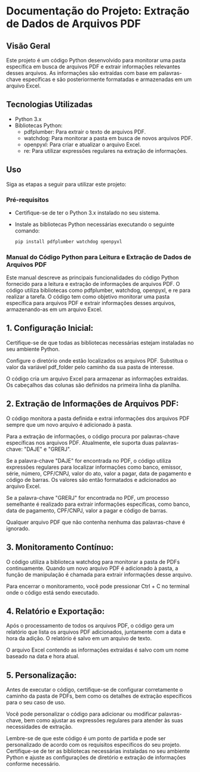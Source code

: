 # Documentação do Projeto: Extração de Dados de Arquivos PDF

## Visão Geral

Este projeto é um código Python desenvolvido para monitorar uma pasta específica em busca de arquivos PDF e extrair informações relevantes desses arquivos. As informações são extraídas com base em palavras-chave específicas e são posteriormente formatadas e armazenadas em um arquivo Excel.

## Tecnologias Utilizadas

- Python 3.x
- Bibliotecas Python:
  - pdfplumber: Para extrair o texto de arquivos PDF.
  - watchdog: Para monitorar a pasta em busca de novos arquivos PDF.
  - openpyxl: Para criar e atualizar o arquivo Excel.
  - re: Para utilizar expressões regulares na extração de informações.

## Uso

Siga as etapas a seguir para utilizar este projeto:

### Pré-requisitos

- Certifique-se de ter o Python 3.x instalado no seu sistema.
- Instale as bibliotecas Python necessárias executando o seguinte comando:

  ```bash
  pip install pdfplumber watchdog openpyxl

### Manual do Código Python para Leitura e Extração de Dados de Arquivos PDF

Este manual descreve as principais funcionalidades do código Python fornecido para a leitura e extração de
informações de arquivos PDF. O código utiliza bibliotecas como pdfplumber, watchdog, openpyxl, e re para realizar a
tarefa. O código tem como objetivo monitorar uma pasta específica para arquivos PDF e extrair informações desses
arquivos, armazenando-as em um arquivo Excel.

## 1. Configuração Inicial:

Certifique-se de que todas as bibliotecas necessárias estejam instaladas no seu ambiente Python.

Configure o diretório onde estão localizados os arquivos PDF. Substitua o valor da variável pdf_folder pelo caminho
da sua pasta de interesse.

O código cria um arquivo Excel para armazenar as informações extraídas. Os cabeçalhos das colunas são definidos na
primeira linha da planilha.

## 2. Extração de Informações de Arquivos PDF:

O código monitora a pasta definida e extrai informações dos arquivos PDF sempre que um novo arquivo é adicionado à
pasta.

Para a extração de informações, o código procura por palavras-chave específicas nos arquivos PDF. Atualmente,
ele suporta duas palavras-chave: "DAJE" e "GRERJ".

Se a palavra-chave "DAJE" for encontrada no PDF, o código utiliza expressões regulares para localizar informações
como banco, emissor, série, número, CPF/CNPJ, valor do ato, valor a pagar, data de pagamento e código de barras. Os
valores são então formatados e adicionados ao arquivo Excel.

Se a palavra-chave "GRERJ" for encontrada no PDF, um processo semelhante é realizado para extrair informações
específicas, como banco, data de pagamento, CPF/CNPJ, valor a pagar e código de barras.

Qualquer arquivo PDF que não contenha nenhuma das palavras-chave é ignorado.

## 3. Monitoramento Contínuo:

O código utiliza a biblioteca watchdog para monitorar a pasta de PDFs continuamente. Quando um novo arquivo PDF é
adicionado à pasta, a função de manipulação é chamada para extrair informações desse arquivo.

Para encerrar o monitoramento, você pode pressionar Ctrl + C no terminal onde o código está sendo executado.

## 4. Relatório e Exportação:

Após o processamento de todos os arquivos PDF, o código gera um relatório que lista os arquivos PDF adicionados,
juntamente com a data e hora da adição. O relatório é salvo em um arquivo de texto.

O arquivo Excel contendo as informações extraídas é salvo com um nome baseado na data e hora atual.

## 5. Personalização:

Antes de executar o código, certifique-se de configurar corretamente o caminho da pasta de PDFs, bem como os detalhes
de extração específicos para o seu caso de uso.

Você pode personalizar o código para adicionar ou modificar palavras-chave, bem como ajustar as expressões regulares
para atender às suas necessidades de extração.

Lembre-se de que este código é um ponto de partida e pode ser personalizado de acordo com os requisitos específicos
do seu projeto. Certifique-se de ter as bibliotecas necessárias instaladas no seu ambiente Python e ajuste as
configurações de diretório e extração de informações conforme necessário.
